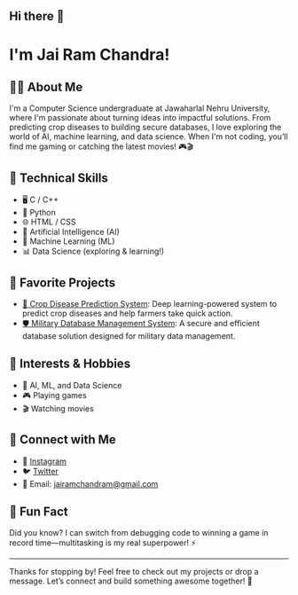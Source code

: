 ## Hi there 👋

# I'm Jai Ram Chandra!

## 🧑‍💻 About Me

I'm a Computer Science undergraduate at Jawaharlal Nehru University, where I'm passionate about turning ideas into impactful solutions. From predicting crop diseases to building secure databases, I love exploring the world of AI, machine learning, and data science. When I'm not coding, you’ll find me gaming or catching the latest movies! 🎮🎬

## 🚀 Technical Skills

- 🖥️ C / C++
- 🐍 Python
- 🌐 HTML / CSS
- 🤖 Artificial Intelligence (AI)
- 🧠 Machine Learning (ML)
- 📊 Data Science (exploring & learning!)

## 🌟 Favorite Projects

- [🌱 Crop Disease Prediction System](https://github.com/mjairamchandr21/Crop-Disease-Prediction-DL): Deep learning-powered system to predict crop diseases and help farmers take quick action.
- [🛡️ Military Database Management System](https://github.com/mjairamchandr21/Military_DBMS): A secure and efficient database solution designed for military data management.

## 🎯 Interests & Hobbies

- 🤖 AI, ML, and Data Science
- 🎮 Playing games
- 🎬 Watching movies

## 🔗 Connect with Me

- 📸 [Instagram](https://www.instagram.com/jairamchandra)
- 🐦 [Twitter](https://x.com/JaiMorampudi)
- 📧 Email: jairamchandram@gmail.com

## 🤩 Fun Fact

Did you know? I can switch from debugging code to winning a game in record time—multitasking is my real superpower! ⚡

---

Thanks for stopping by! Feel free to check out my projects or drop a message. Let’s connect and build something awesome together! 🚀

<!--
**mjairamchandr21/mjairamchandr21** is a ✨ _special_ ✨ repository because its `README.md` (this file) appears on your GitHub profile.

Here are some ideas to get you started:

- 🔭 I’m currently working on ...
- 🌱 I’m currently learning ...
- 👯 I’m looking to collaborate on ...
- 🤔 I’m looking for help with ...
- 💬 Ask me about ...
- 📫 How to reach me: ...
- 😄 Pronouns: ...
- ⚡ Fun fact: ...
-->
